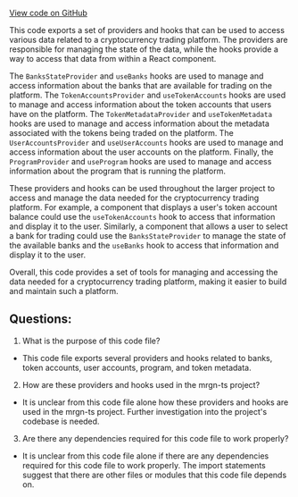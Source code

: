 [View code on GitHub](https://github.com/mrgnlabs/mrgn-ts/apps/marginfi-v2-ui/src/context/index.ts)

This code exports a set of providers and hooks that can be used to access various data related to a cryptocurrency trading platform. The providers are responsible for managing the state of the data, while the hooks provide a way to access that data from within a React component.

The `BanksStateProvider` and `useBanks` hooks are used to manage and access information about the banks that are available for trading on the platform. The `TokenAccountsProvider` and `useTokenAccounts` hooks are used to manage and access information about the token accounts that users have on the platform. The `TokenMetadataProvider` and `useTokenMetadata` hooks are used to manage and access information about the metadata associated with the tokens being traded on the platform. The `UserAccountsProvider` and `useUserAccounts` hooks are used to manage and access information about the user accounts on the platform. Finally, the `ProgramProvider` and `useProgram` hooks are used to manage and access information about the program that is running the platform.

These providers and hooks can be used throughout the larger project to access and manage the data needed for the cryptocurrency trading platform. For example, a component that displays a user's token account balance could use the `useTokenAccounts` hook to access that information and display it to the user. Similarly, a component that allows a user to select a bank for trading could use the `BanksStateProvider` to manage the state of the available banks and the `useBanks` hook to access that information and display it to the user.

Overall, this code provides a set of tools for managing and accessing the data needed for a cryptocurrency trading platform, making it easier to build and maintain such a platform.

## Questions:

1.  What is the purpose of this code file?

- This code file exports several providers and hooks related to banks, token accounts, user accounts, program, and token metadata.

2. How are these providers and hooks used in the mrgn-ts project?

- It is unclear from this code file alone how these providers and hooks are used in the mrgn-ts project. Further investigation into the project's codebase is needed.

3. Are there any dependencies required for this code file to work properly?

- It is unclear from this code file alone if there are any dependencies required for this code file to work properly. The import statements suggest that there are other files or modules that this code file depends on.
